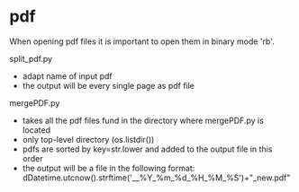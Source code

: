 # pdf

When opening pdf files it is important to open them in binary mode 'rb'.

split_pdf.py
 - adapt name of input pdf
 - the output will be every single page as pdf file


mergePDF.py
 - takes all the pdf files fund in the directory where mergePDF.py is located
 - only top-level directory (os.listdir())
 - pdfs are sorted by key=str.lower and added to the output file in this order
 - the output will be a file in the following format: dDatetime.utcnow().strftime('__%Y_%m_%d_%H_%M_%S')+"_new.pdf"